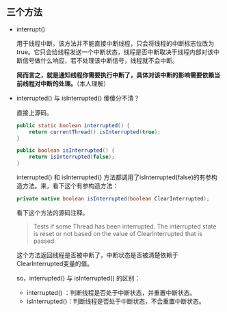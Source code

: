 ## 三个方法

* interrupt()

  用于线程中断，该方法并不能直接中断线程，只会将线程的中断标志位改为true。它只会给线程发送一个中断状态，线程是否中断取决于线程内部对该中断信号做什么响应，若不处理该中断信号，线程就不会中断。

  **简而言之，就是通知线程你需要执行中断了，具体对该中断的影响需要依赖当前线程对中断的处理。**（本人理解）

* interrupted() 与 isInterrupted() 傻傻分不清？

  直接上源码。

  ```java
  public static boolean interrupted() {
      return currentThread().isInterrupted(true);
  }
  ```

  ```java
  public boolean isInterrupted() {
      return isInterrupted(false);
  }
  ```

  interrupted() 和 isInterrupted() 方法都调用了isInterrupted(false)的有参构造方法。来，看下这个有参构造方法：

  ```java
  private native boolean isInterrupted(boolean ClearInterrupted);
  ```

  看下这个方法的源码注释。

  > Tests if some Thread has been interrupted. The interrupted state is reset or not based on the value of ClearInterrupted that is passed.

  这个方法返回线程是否被中断了，中断状态是否被清楚依赖于ClearInterrupted变量的值。

  so，interrupted() 与 isInterrupted() 的区别：

  * interrupted() ：判断线程是否处于中断状态，并重置中断状态。
  * isInterrupted()：判断线程是否处于中断状态，不会重置中断状态。

